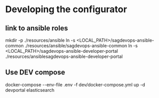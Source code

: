 # Developing the configurator

## link to ansible roles

mkdir -p ./resources/ansible
ln -s <LOCAL_PATH>/sagdevops-ansible-common ./resources/ansible/sagdevops-ansible-common
ln -s <LOCAL_PATH>/sagdevops-ansible-developer-portal ./resources/ansiblesagdevops-ansible-developer-portal

## Use DEV compose

docker-compose  --env-file .env -f dev/docker-compose.yml up -d devportal elasticsearch